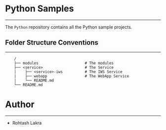 # Python Samples

---

The ```Python``` repository contains all the Python sample projects.


## Folder Structure Conventions

---

```
    /
    ├── modules                     # The modules
    ├── <service>                   # The Service
    |    ├── <service>-iws          # The IWS Service
    |    ├── webapp                 # The WebApp Service
    |    └── README.md
    └── README.md
```



# Author

---

- Rohtash Lakra
